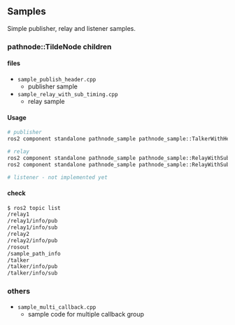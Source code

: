 ## Samples

Simple publisher, relay and listener samples.

### pathnode::TildeNode children

#### files

- `sample_publish_header.cpp`
  - publisher sample
- `sample_relay_with_sub_timing.cpp`
  - relay sample

#### Usage

``` bash
# publisher
ros2 component standalone pathnode_sample pathnode_sample::TalkerWithHeader -r chatter:=talker

# relay
ros2 component standalone pathnode_sample pathnode_sample::RelayWithSubTiming -r in:=talker -r out:=relay1
ros2 component standalone pathnode_sample pathnode_sample::RelayWithSubTiming -r in:=relay1 -r out:=relay2

# listener - not implemented yet
```

#### check

``` bash
$ ros2 topic list
/relay1
/relay1/info/pub
/relay1/info/sub
/relay2
/relay2/info/pub
/rosout
/sample_path_info
/talker
/talker/info/pub
/talker/info/sub
```



### others

- `sample_multi_callback.cpp`
  - sample code for multiple callback group
